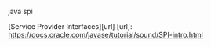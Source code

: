 java spi

[Service Provider Interfaces][url]
[url]: https://docs.oracle.com/javase/tutorial/sound/SPI-intro.html
